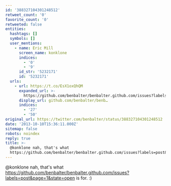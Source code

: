 ```yaml
---
id: '388327104301248512'
retweet_count: '0'
favorite_count: '0'
retweeted: false
entities:
  hashtags: []
  symbols: []
  user_mentions:
    - name: Eric Mill
      screen_name: konklone
      indices:
        - '0'
        - '9'
      id_str: '5232171'
      id: '5232171'
  urls:
    - url: https://t.co/EsX1oxQhQM
      expanded_url: >-
        https://github.com/benbalter/benbalter.github.com/issues?labels=post&page=1&state=open
      display_url: github.com/benbalter/benb…
      indices:
        - '27'
        - '50'
original_url: https://twitter.com/benbalter/status/388327104301248512
date: '2013-10-10T15:36:11.000Z'
sitemap: false
robots: noindex
reply: true
title: >-
  @konklone nah, that's what
  https://github.com/benbalter/benbalter.github.com/issues?labels=post&page=1&state=open…
---
```


@konklone nah, that's what https://github.com/benbalter/benbalter.github.com/issues?labels=post&page=1&state=open is for. :)